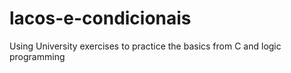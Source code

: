 # lacos-e-condicionais
 Using University exercises to practice the basics from C and logic programming
